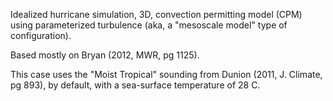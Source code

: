 
  Idealized hurricane simulation, 3D, convection permitting model (CPM) 
  using parameterized turbulence (aka, a "mesoscale model" type of configuration). 

  Based mostly on Bryan (2012, MWR, pg 1125).

  This case uses the "Moist Tropical" sounding from Dunion (2011, J. Climate, 
  pg 893), by default, with a sea-surface temperature of 28 C. 

